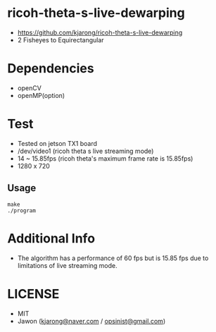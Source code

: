 # ricoh-theta-s-live-dewarping
 - https://github.com/kjarong/ricoh-theta-s-live-dewarping
 - 2 Fisheyes to Equirectangular

# Dependencies
 - openCV
 - openMP(option)
 
# Test
 - Tested on jetson TX1 board
 - /dev/video1 (ricoh theta s live streaming mode)
 - 14 ~ 15.85fps (ricoh theta's maximum frame rate is 15.85fps)
 - 1280 x 720

## Usage

    make
    ./program

# Additional Info
 - The algorithm has a performance of 60 fps but is 15.85 fps due to limitations of live streaming mode.

# LICENSE
  - MIT
  - Jawon (kjarong@naver.com / opsinist@gmail.com)
